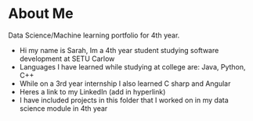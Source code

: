 # About Me 
Data Science/Machine learning portfolio for 4th year. 

- Hi my name is Sarah, Im a 4th year student studying software development at SETU Carlow
- Languages I have learned while studying at college are: Java, Python, C++
- While on a 3rd year internship I also learned C sharp and Angular
- Heres a link to my LinkedIn (add in hyperlink) 
- I have included projects in this folder that I worked on in my data science module in 4th year
